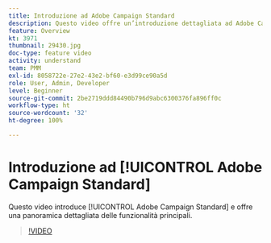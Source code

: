 ```yaml
---
title: Introduzione ad Adobe Campaign Standard
description: Questo video offre un’introduzione dettagliata ad Adobe Campaign Standard.
feature: Overview
kt: 3971
thumbnail: 29430.jpg
doc-type: feature video
activity: understand
team: PMM
exl-id: 8058722e-27e2-43e2-bf60-e3d99ce90a5d
role: User, Admin, Developer
level: Beginner
source-git-commit: 2be2719ddd84490b796d9abc6300376fa896ff0c
workflow-type: ht
source-wordcount: '32'
ht-degree: 100%

---
```


# Introduzione ad [!UICONTROL Adobe Campaign Standard]

Questo video introduce [!UICONTROL Adobe Campaign Standard] e offre una panoramica dettagliata delle funzionalità principali.

>[!VIDEO](https://video.tv.adobe.com/v/29430?quality=12)
